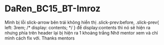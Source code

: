 # DaRen_BC15_BT-Imroz

Mình bị lỗi slick-arrow bên trái không hiển thị
.slick-prev:before, .slick-prev{
    left: 3rem;
    /* display: contents; */
}
để display:contents thì nó sẽ hiện ra nhưng phía trên header lại bị hiện ra 1 khoảng trắng
Nhờ mentor xem và chỉ mình cách fix với.
Thanks mentors